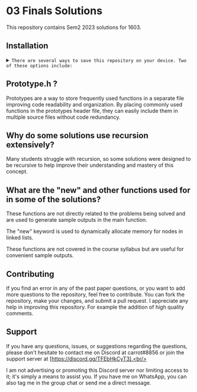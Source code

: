 # 03 Finals Solutions
This repository contains Sem2 2023 solutions for 1603. 

## Installation
<details>
<summary>
  <code>There are several ways to save this repository on your device. Two of these options include:</code>
</summary>

- [Downloading repository as ZIP](https://github.com/carrot2803/03-Finals-Solutions/archive/refs/heads/master.zip)
- Running the following command in a terminal, provided the [GitHub CLI](https://cli.github.com/) has been previously installed:
```sh
git clone https://github.com/carrot2803/03-Finals-Solutions.git
```
</details>

## Prototype.h ?
Prototypes are a way to store frequently used functions in a separate file improving code readability and organization. By placing commonly used functions in the prototypes header file, they can easily include them in multiple source files without code redundancy.

## Why do some solutions use recursion extensively?
Many students struggle with recursion, so some solutions were designed to be recursive to help improve their understanding and mastery of this concept.

## What are the "new" and other functions used for in some of the solutions?

These functions are not directly related to the problems being solved and are used to generate sample outputs in the main function. <br/>

The "new" keyword is used to dynamically allocate memory for nodes in linked lists. <br/>

These functions are not covered in the course syllabus but are useful for convenient sample outputs.

## Contributing
If you find an error in any of the past paper questions, or you want to add more questions to the repository, feel free to contribute. You can fork the repository, make your changes, and submit a pull request. I appreciate any help in improving this repository. For example the addition of high quality comments.

## Support

If you have any questions, issues, or suggestions regarding the questions, please don't hesitate to contact me on Discord at carrot#8856 or join the support server at [https://discord.gg/TFEbHkCyT3].<br/> 

I am not advertising or promoting this Discord server nor limiting access to it; it's simply a means to assist you. If you have me on WhatsApp, you can also tag me in the group chat or send me a direct message.